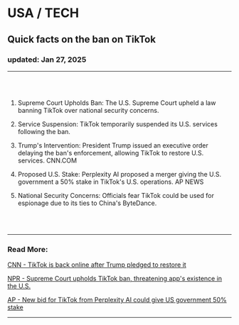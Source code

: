 # USA / TECH
## Quick facts on the ban on TikTok
### updated: Jan 27, 2025
<hr/>
<br/><br/>

1. Supreme Court Upholds Ban: The U.S. Supreme Court upheld a law banning TikTok over national security concerns. 

2. Service Suspension: TikTok temporarily suspended its U.S. services following the ban. 

3. Trump's Intervention: President Trump issued an executive order delaying the ban's enforcement, allowing TikTok to restore U.S. services. 
CNN.COM

4. Proposed U.S. Stake: Perplexity AI proposed a merger giving the U.S. government a 50% stake in TikTok's U.S. operations. 
AP NEWS

5. National Security Concerns: Officials fear TikTok could be used for espionage due to its ties to China's ByteDance. 

<br/><br/>

<hr/>

### Read More:

[CNN - TikTok is back online after Trump pledged to restore it](https://edition.cnn.com/2025/01/19/tech/tiktok-ban/index.html)

[NPR - Supreme Court upholds TikTok ban, threatening app's existence in the U.S.](https://www.npr.org/2025/01/17/nx-s1-5258396/supreme-court-upholds-tiktok-ban)

[AP - New bid for TikTok from Perplexity AI could give US government 50% stake](https://apnews.com/article/tiktok-bytedance-trump-perplexity-87988733973760927bb5681f7de9b9af)
<hr/>